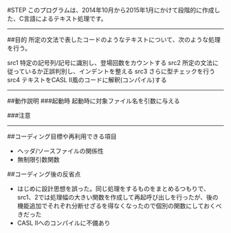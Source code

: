 #STEP
このプログラムは、2014年10月から2015年1月にかけて段階的に作成した、C言語によるテキスト処理です。

***
##目的
所定の文法で表したコードのようなテキストについて、次のような処理を行う。

src1 特定の記号列/記号に識別し、登場回数をカウントする
src2 所定の文法に従っているか正誤判別し、インデントを整える
src3 さらに型チェックを行う
src4 テキストをCASL II風のコードに解釈(コンパイル)する

***
##動作説明
###起動時
起動時に対象ファイル名を引数に与える


###注意
***
##コーディング目標や再利用できる項目
* ヘッダ/ソースファイルの関係性
* 無制限引数関数



##コーディング後の反省点
* はじめに設計思想を誤った。同じ処理をするものをまとめるつもりで、src1、2では処理幅の大きい関数を作成して再起呼び出しを行ったが、後の機能追加でそれぞれ分断せざるを得なくなったので個別の関数にしておくべきだった
* CASL IIへのコンパイルに不備あり
